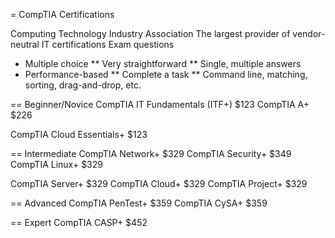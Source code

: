 = CompTIA Certifications

Computing Technology Industry Association
The largest provider of vendor-neutral IT certifications
Exam questions
* Multiple choice
** Very straightforward
** Single, multiple answers
* Performance-based
** Complete a task
** Command line, matching, sorting, drag-and-drop, etc.

== Beginner/Novice
  CompTIA IT Fundamentals (ITF+) $123
  CompTIA A+ $226

  CompTIA Cloud Essentials+ $123

== Intermediate
  CompTIA Network+ $329
  CompTIA Security+ $349
  CompTIA Linux+ $329

  CompTIA Server+ $329
  CompTIA Cloud+ $329
  CompTIA Project+ $329

== Advanced
  CompTIA PenTest+ $359
  CompTIA CySA+ $359

== Expert
  CompTIA CASP+ $452
